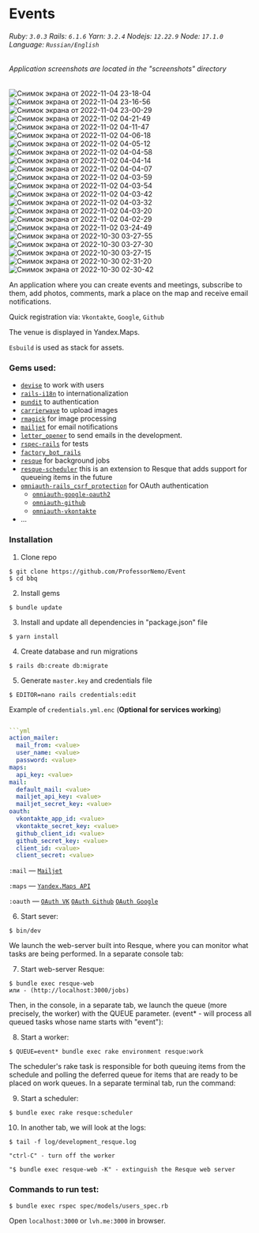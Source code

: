 # Events

###### Ruby: `3.0.3` Rails: `6.1.6` Yarn: `3.2.4` Nodejs: `12.22.9` Node: `17.1.0` Language: `Russian/English`
###### Application screenshots are located in the "screenshots" directory
![Снимок экрана от 2022-11-04 23-18-04](https://user-images.githubusercontent.com/102049907/200075558-3879ba17-b481-4054-87dc-8f24a7252c97.png)
![Снимок экрана от 2022-11-04 23-16-56](https://user-images.githubusercontent.com/102049907/200075570-11d9dca1-43c9-4c67-8470-37fec868cedd.png)
![Снимок экрана от 2022-11-04 23-00-29](https://user-images.githubusercontent.com/102049907/200075573-80743a18-d97f-4fd4-9f12-ab823a5b8bc9.png)
![Снимок экрана от 2022-11-02 04-21-49](https://user-images.githubusercontent.com/102049907/200075582-d45691e3-319f-4b2c-8fb7-e05059d5c1b5.png)
![Снимок экрана от 2022-11-02 04-11-47](https://user-images.githubusercontent.com/102049907/200075589-b02f0129-9fef-4f47-8d3a-6fcbf3c00076.png)
![Снимок экрана от 2022-11-02 04-06-18](https://user-images.githubusercontent.com/102049907/200075593-e770ea5d-78bf-4230-99c8-0a97e9d7d13e.png)
![Снимок экрана от 2022-11-02 04-05-12](https://user-images.githubusercontent.com/102049907/200075596-027f53e6-d8b1-4d57-810d-808062ad740a.png)
![Снимок экрана от 2022-11-02 04-04-58](https://user-images.githubusercontent.com/102049907/200075598-dfac56b6-7f11-47a2-8605-50e2eebeb19e.png)
![Снимок экрана от 2022-11-02 04-04-14](https://user-images.githubusercontent.com/102049907/200075601-68787364-a57b-47bb-97c1-35aa6dfa2944.png)
![Снимок экрана от 2022-11-02 04-04-07](https://user-images.githubusercontent.com/102049907/200075608-3ccd4c77-6a61-44af-af09-5d6a239828fd.png)
![Снимок экрана от 2022-11-02 04-03-59](https://user-images.githubusercontent.com/102049907/200075614-1cfadb1c-9e19-4774-97e7-86e14fbe3c10.png)
![Снимок экрана от 2022-11-02 04-03-54](https://user-images.githubusercontent.com/102049907/200075617-6c6f571f-5f95-435d-a1b8-8f7cfe65a18e.png)
![Снимок экрана от 2022-11-02 04-03-42](https://user-images.githubusercontent.com/102049907/200075622-37b57e2f-d85b-485a-ab48-2fa143373591.png)
![Снимок экрана от 2022-11-02 04-03-32](https://user-images.githubusercontent.com/102049907/200075628-c0b84c8a-48f8-4697-abc2-264f62488f12.png)
![Снимок экрана от 2022-11-02 04-03-20](https://user-images.githubusercontent.com/102049907/200075649-f6e8916e-2f28-4908-b257-4ad391dafeb4.png)
![Снимок экрана от 2022-11-02 04-02-29](https://user-images.githubusercontent.com/102049907/200075661-117189e5-c0d7-4128-aa9e-70899acbf976.png)
![Снимок экрана от 2022-11-02 03-24-49](https://user-images.githubusercontent.com/102049907/200075667-281462e9-e6aa-4162-aa41-83a5948863a3.png)
![Снимок экрана от 2022-10-30 03-27-55](https://user-images.githubusercontent.com/102049907/200075668-f754b6f4-c551-4015-bd7b-076fa5727a3d.png)
![Снимок экрана от 2022-10-30 03-27-30](https://user-images.githubusercontent.com/102049907/200075672-278e615d-3e44-47c3-9bad-96328664e2b1.png)
![Снимок экрана от 2022-10-30 03-27-15](https://user-images.githubusercontent.com/102049907/200075679-1f0e8ccd-5167-42e7-8270-a032dcd471fe.png)
![Снимок экрана от 2022-10-30 02-31-20](https://user-images.githubusercontent.com/102049907/200075701-5bade681-755e-4618-a4a2-a1f5b6719e1a.png)
![Снимок экрана от 2022-10-30 02-30-42](https://user-images.githubusercontent.com/102049907/200075705-20ac3a48-1f5c-42b4-9cca-237979e86925.png)


An application where you can create events and meetings, subscribe to them, add photos, comments, mark a place on the map and receive email notifications.

Quick registration via: `Vkontakte`, `Google`, `Github`

The venue is displayed in Yandex.Maps.

`Esbuild` is used as stack for assets.

### Gems used:

- [`devise`](https://github.com/heartcombo/devise) to work with users
- [`rails-i18n`](https://github.com/svenfuchs/rails-i18n) to internationalization
- [`pundit`](https://github.com/varvet/pundit) to authentication
- [`carrierwave`](https://github.com/carrierwaveuploader/carrierwave) to upload images
- [`rmagick`](https://github.com/rmagick/rmagick) for image processing
- [`mailjet`](https://github.com/mailjet/mailjet-gem) for email notifications
- [`letter_opener`](https://github.com/ryanb/letter_opener) to send emails in the development.
- [`rspec-rails`](https://github.com/rspec/rspec-rails) for tests
- [`factory_bot_rails`](https://github.com/thoughtbot/factory_bot_rails)
- [`resque`](https://github.com/resque/resque) for background jobs
- [`resque-scheduler`](https://github.com/resque/resque-scheduler) this is an extension to Resque that adds support for queueing items in the future
- [`omniauth-rails_csrf_protection`](https://github.com/cookpad/omniauth-rails_csrf_protection) for OAuth authentication
  - [`omniauth-google-oauth2`](https://github.com/zquestz/omniauth-google-oauth2)
  - [`omniauth-github`](https://github.com/omniauth/omniauth-github)
  - [`omniauth-vkontakte`](https://github.com/mamantoha/omniauth-vkontakte)
- ...

### Installation

1. Clone repo
```
$ git clone https://github.com/ProfessorNemo/Event
$ cd bbq
```

2. Install gems
```
$ bundle update
```

3. Install and update all dependencies in "package.json" file
```
$ yarn install
```

4. Create database and run migrations
```
$ rails db:create db:migrate
```

5. Generate `master.key` and credentials file
```
$ EDITOR=nano rails credentials:edit
```

Example of `credentials.yml.enc` (**Optional for services working**)
```yml

```yml
action_mailer:
  mail_from: <value>
  user_name: <value>
  password: <value>
maps:
  api_key: <value>
mail:
  default_mail: <value>
  mailjet_api_key: <value>
  mailjet_secret_key: <value>
oauth:
  vkontakte_app_id: <value>
  vkontakte_secret_key: <value>
  github_client_id: <value>
  github_secret_key: <value>
  client_id: <value>
  client_secret: <value>
```

`:mail` — [`Mailjet`](https://www.mailjet.com/)

`:maps` — [`Yandex.Maps API`](https://yandex.ru/dev/maps)

`:oauth` — [`OAuth VK`](https://dev.vk.com/) [`OAuth Github`](https://developer.github.com/) [`OAuth Google`](https://developers.google.com/identity/protocols/oauth2)



6. Start sever:
```
$ bin/dev
```

We launch the web-server built into Resque, where you can monitor what tasks are being performed. In a separate console tab:

7. Start web-server Resque:
```
$ bundle exec resque-web
или - (http://localhost:3000/jobs)
```

Then, in the console, in a separate tab, we launch the queue (more precisely, the worker) with the QUEUE parameter. (event* - will process all queued tasks whose name starts with "event"):

8. Start a worker:
```
$ QUEUE=event* bundle exec rake environment resque:work
```

The scheduler's rake task is responsible for both queuing items from the schedule and polling the deferred queue for items that are ready to be placed on work queues. In a separate terminal tab, run the command:

9. Start a scheduler:
```
$ bundle exec rake resque:scheduler
```

10. In another tab, we will look at the logs:
```
$ tail -f log/development_resque.log
```

```
"ctrl-C" - turn off the worker
```
```
"$ bundle exec resque-web -K" - extinguish the Resque web server
```

### Сommands to run test:
```
$ bundle exec rspec spec/models/users_spec.rb
```

Open `localhost:3000` or `lvh.me:3000` in browser.
